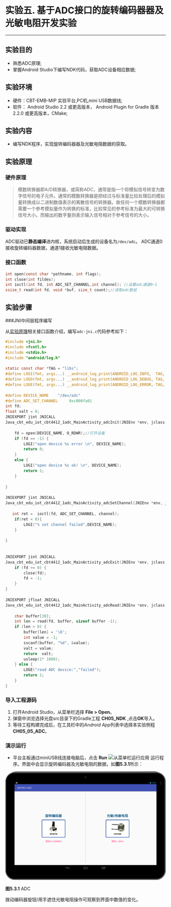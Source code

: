 # 实验五. 基于ADC接口的旋转编码器器及光敏电阻开发实验

----------
##  实验目的
- 熟悉ADC原理;
- 掌握Android Studio下编写NDK代码，获取ADC设备相应数据;

##  实验环境
* 硬件：CBT-EMB-MIP 实验平台,PC机,mini USB数据线;
* 软件： Android Studio 2.2 或更高版本， Android Plugin for Gradle 版本 2.2.0 或更高版本，CMake;

##  实验内容
- 编写NDK程序，实现旋转编码器器及光敏电阻数据的获取。


##  实验原理

### 硬件原理 

>模数转换器即A/D转换器，或简称ADC，通常是指一个将模拟信号转变为数字信号的电子元件。通常的模数转换器是把经过与标准量比较处理后的模拟量转换成以二进制数值表示的离散信号的转换器。故任何一个模数转换器都需要一个参考模拟量作为转换的标准，比较常见的参考标准为最大的可转换信号大小。而输出的数字量则表示输入信号相对于参考信号的大小。  

### 驱动实现
ADC驱动已**静态编译**进内核，系统启动后生成的设备名为`/dev/adc`。
ADC通道0接收旋转编码器数据，通道1接收光敏电阻数据。


### 接口函数

```c
int open(const char *pathname, int flags); 
int close(int fildes);
int ioctl(int fd, int ADC_SET_CHANNEL,int channel); //设置adc通道0~1
ssize_t read(int fd, void *buf, size_t count);//读取adc数组
```

## 实验步骤

###JNI中间层程序编写   

从[实验原理](#实验原理)相关接口函数介绍，编写`adc-jni.c`代码参考如下：
```c
#include <jni.h>
#include <fcntl.h>  
#include <stdio.h>
#include "android/log.h"

static const char *TAG = "libs";
#define LOGI(fmt, args...) __android_log_print(ANDROID_LOG_INFO,  TAG, fmt, ##args)
#define LOGD(fmt, args...) __android_log_print(ANDROID_LOG_DEBUG, TAG, fmt, ##args)
#define LOGE(fmt, args...) __android_log_print(ANDROID_LOG_ERROR, TAG, fmt, ##args)

#define DEVICE_NAME    "/dev/adc"
#define ADC_SET_CHANNEL     0xc000fa01
int fd;
float valt = 0;
JNIEXPORT jint JNICALL
Java_cbt_edu_iot_cbt4412_1adc_MainActivity_adcInit(JNIEnv *env, jclass type) {

    fd = open(DEVICE_NAME, O_RDWR);//打开设备
    if (fd == -1) {
        LOGI("open device %s error \n", DEVICE_NAME);
        return 0;
    }
    else {
        LOGI("open device %s ok! \n", DEVICE_NAME);
        return 1;
    }

}

JNIEXPORT jint JNICALL
Java_cbt_edu_iot_cbt4412_1adc_MainActivity_adcSetChannel(JNIEnv *env, jclass type, jint channel) {

   int ret =  ioctl(fd, ADC_SET_CHANNEL, channel);
    if(ret < 0){
        LOGI("% set channel failed",DEVICE_NAME);
    }

}


JNIEXPORT jint JNICALL
Java_cbt_edu_iot_cbt4412_1adc_MainActivity_adcExit(JNIEnv *env, jclass type) {
    if (fd >= 0) {
        close(fd);
        fd = -1;
    }
}

JNIEXPORT jfloat JNICALL
Java_cbt_edu_iot_cbt4412_1adc_MainActivity_adcRead(JNIEnv *env, jclass type) {

    char buffer[30];
    int len = read(fd, buffer, sizeof buffer -1);
    if (len > 0) {
        buffer[len] = '\0';
        int value = -1;
        sscanf(buffer, "%d", &value);
        valt = value;
        return  valt;
        usleep(1* 1000);
    } else {
        LOGE("read ADC device:","failed");
        return 1;
    }
}
```

### 导入工程源码

1.  打开Android Studio，从菜单栏选择 **File \> Open**。
2.  弹窗中浏览选择光盘src目录下的Gradle工程 **CH05_NDK** ,点击**OK**导入。
3.  等待工程构建完成后，在工具栏中的*Android App*列表中选择本实验例程**CH05_05_ADC**。

### 演示运行

- 平台主板通过miniUSB线连接电脑后，点击 **Run**
![从菜单栏运行应用](https://developer.android.com/studio/images/buttons/toolbar-run.png)
运行程序。界面中会显示旋转编码器及光敏电阻的数据，如**图5.3.1**所示：

![ui](/chapter4/experiment05/ch05_05_ui.png) 

**图5.3.1** ADC

拨动编码器旋钮/用手遮住光敏电阻操作可观察到界面中数值的变化。


